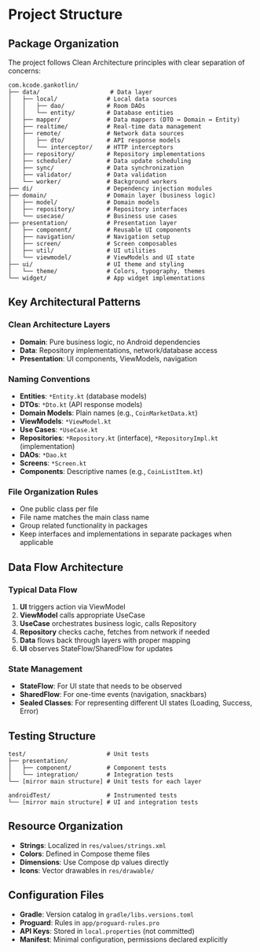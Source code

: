 # Project Structure

## Package Organization

The project follows Clean Architecture principles with clear separation of concerns:

```
com.kcode.gankotlin/
├── data/                    # Data layer
│   ├── local/              # Local data sources
│   │   ├── dao/            # Room DAOs
│   │   └── entity/         # Database entities
│   ├── mapper/             # Data mappers (DTO ↔ Domain ↔ Entity)
│   ├── realtime/           # Real-time data management
│   ├── remote/             # Network data sources
│   │   ├── dto/            # API response models
│   │   └── interceptor/    # HTTP interceptors
│   ├── repository/         # Repository implementations
│   ├── scheduler/          # Data update scheduling
│   ├── sync/               # Data synchronization
│   ├── validator/          # Data validation
│   └── worker/             # Background workers
├── di/                     # Dependency injection modules
├── domain/                 # Domain layer (business logic)
│   ├── model/              # Domain models
│   ├── repository/         # Repository interfaces
│   └── usecase/            # Business use cases
├── presentation/           # Presentation layer
│   ├── component/          # Reusable UI components
│   ├── navigation/         # Navigation setup
│   ├── screen/             # Screen composables
│   ├── util/               # UI utilities
│   └── viewmodel/          # ViewModels and UI state
├── ui/                     # UI theme and styling
│   └── theme/              # Colors, typography, themes
└── widget/                 # App widget implementations
```

## Key Architectural Patterns

### Clean Architecture Layers
- **Domain**: Pure business logic, no Android dependencies
- **Data**: Repository implementations, network/database access
- **Presentation**: UI components, ViewModels, navigation

### Naming Conventions
- **Entities**: `*Entity.kt` (database models)
- **DTOs**: `*Dto.kt` (API response models)
- **Domain Models**: Plain names (e.g., `CoinMarketData.kt`)
- **ViewModels**: `*ViewModel.kt`
- **Use Cases**: `*UseCase.kt`
- **Repositories**: `*Repository.kt` (interface), `*RepositoryImpl.kt` (implementation)
- **DAOs**: `*Dao.kt`
- **Screens**: `*Screen.kt`
- **Components**: Descriptive names (e.g., `CoinListItem.kt`)

### File Organization Rules
- One public class per file
- File name matches the main class name
- Group related functionality in packages
- Keep interfaces and implementations in separate packages when applicable

## Data Flow Architecture

### Typical Data Flow
1. **UI** triggers action via ViewModel
2. **ViewModel** calls appropriate UseCase
3. **UseCase** orchestrates business logic, calls Repository
4. **Repository** checks cache, fetches from network if needed
5. **Data** flows back through layers with proper mapping
6. **UI** observes StateFlow/SharedFlow for updates

### State Management
- **StateFlow**: For UI state that needs to be observed
- **SharedFlow**: For one-time events (navigation, snackbars)
- **Sealed Classes**: For representing different UI states (Loading, Success, Error)

## Testing Structure

```
test/                       # Unit tests
├── presentation/
│   ├── component/          # Component tests
│   └── integration/        # Integration tests
└── [mirror main structure] # Unit tests for each layer

androidTest/                # Instrumented tests
└── [mirror main structure] # UI and integration tests
```

## Resource Organization

- **Strings**: Localized in `res/values/strings.xml`
- **Colors**: Defined in Compose theme files
- **Dimensions**: Use Compose dp values directly
- **Icons**: Vector drawables in `res/drawable/`

## Configuration Files

- **Gradle**: Version catalog in `gradle/libs.versions.toml`
- **Proguard**: Rules in `app/proguard-rules.pro`
- **API Keys**: Stored in `local.properties` (not committed)
- **Manifest**: Minimal configuration, permissions declared explicitly